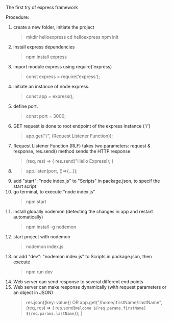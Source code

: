The first try of express framework

Procedure:
1. create a new folder, initiate the project
    > mkdir helloexpress
    > cd helloexpress
    > npm init
2. install express dependencies 
    > npm install express 
3. import module express using require('express)
    > const express = require('express');
4. initiate an instance of node express.
    > const app = express();
5. define port.
    > const port = 3000;
6. GET request is done to root endpoint of the express instance ('/') 
    > app.get("/", (Request Listener Function));
6. Request Listener Function (RLF) takes two parameters: request & response, res.send() method sends the HTTP response
    > (req, res) => {
    >    res.send("Hello Express!);
    > }
7. > app.listen(port, ()=>{...}); 
8. add "start": "node index.js" to "Scripts" in package.json, to specif the start script
9. go terminal, to execute "node index.js" 
    > npm start
10. install globally nodemon (detecting the changes in app and restart automatically)
    > npm install -g nodemon
11. start project with nodemon
    >nodemon index.js
12. or add "dev": "nodemon index.js" to Scripts in package.json, then execute
    > npm run dev
13. Web server can send response to several different end points
14. Web server can make response dynamically (with request parameters or an object in JSON)
    > res.json({key: value})
    OR
     > app.get("/home/:firstName/:lastName", (req, res) => {
    >    res.send(`Welcome ${req.params.firstName} ${req.params.lastName}`);
    > }


